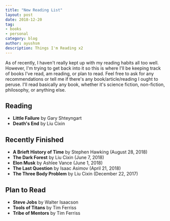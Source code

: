 ```yaml
---
title: "New Reading List"
layout: post
date: 2018-12-20
tag:
- books
- personal
category: blog
author: ayushsm
description: Things I'm Reading x2
---
```

As of recently, I haven't really kept up with my reading habits all too well. However, I'm trying to get back into it so this is where I'll be keeping track of books I've read, am reading, or plan to read. Feel free to ask for any recommendations or tell me if there's any book/article/reading I ought to peruse. I'll read basically any book, whether it's science fiction, non-fiction, philosophy, or anything else.

## Reading
* **Little Failure** by Gary Shteyngart
* **Death's End** by Liu Cixin

## Recently Finished
* **A Brieft History of Time** by Stephen Hawking (August 28, 2018)
* **The Dark Forest** by Liu Cixin (June 7, 2018)
* **Elon Musk** by Ashlee Vance (June 1, 2018)
* **The Last Question** by Isaac Asimov (April 21, 2018)
* **The Three Body Problem** by Liu Cixin (December 22, 2017)

## Plan to Read
* **Steve Jobs** by Walter Isaacson
* **Tools of Titans** by Tim Ferriss
* **Tribe of Mentors** by Tim Ferriss
